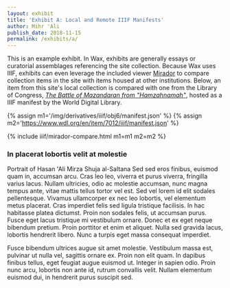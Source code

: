 ```yaml
---
layout: exhibit
title: 'Exhibit A: Local and Remote IIIF Manifests'
author: Mihr 'Ali
publish_date: 2018-11-15
permalink: /exhibits/a/
---
```


This is an example exhibit. In Wax, exhibits are generally essays or curatorial assemblages referencing the site collection. Because Wax uses IIIF, exhibits can even leverage the included viewer [Mirador](http://projectmirador.org) to compare collection items in the site with items housed at other institutions. Below, an item from this site's local collection is compared with one from the Library of Congress, _[The Battle of Mazandaran from "Hamzahnamah"](https://www.wdl.org/en/item/7012/#q=shahnamah&qla=en)_, hosted as a IIIF manifest by the World Digital Library.

{% assign m1='/img/derivatives/iiif/obj6/manifest.json' %}
{% assign m2='https://www.wdl.org/en/item/7012/iiif/manifest.json' %}

{% include iiif/mirador-compare.html m1=m1 m2=m2 %}


### In placerat lobortis velit at molestie

Portrait of Hasan 'Ali Mirza Shuja al-Saltana Sed sed eros finibus, euismod quam in, accumsan arcu. Cras leo leo, viverra et purus viverra, fringilla varius lacus. Nullam ultricies, odio ac molestie accumsan, nunc magna tempus ante, vitae mattis tellus tortor vel est. Sed vel lorem id elit sodales pellentesque. Vivamus ullamcorper ex nec leo lobortis, vel elementum metus placerat. Cras imperdiet felis sed ligula tristique facilisis. In hac habitasse platea dictumst. Proin non sodales felis, ut accumsan purus. Fusce eget lacus tristique mi vestibulum ornare. Donec et ex eget neque bibendum pretium. Proin porttitor et enim et aliquet. Nulla sed gravida lacus, lobortis hendrerit libero. Nunc a turpis eget massa consequat imperdiet.

Fusce bibendum ultrices augue sit amet molestie. Vestibulum massa est, pulvinar ut nulla vel, sagittis ornare ex. Proin non elit quam. In dapibus finibus tellus, eget feugiat augue euismod ut. Integer in sapien odio. Proin nunc arcu, lobortis non ante id, rutrum convallis velit. Nullam elementum euismod dui, in hendrerit purus suscipit sed.
